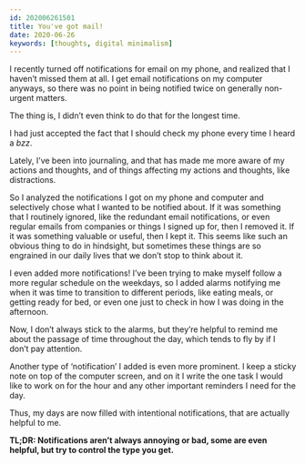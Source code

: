 ```yaml
---
id: 202006261501
title: You've got mail!
date: 2020-06-26
keywords: [thoughts, digital minimalism]
---
```


I recently turned off notifications for email on my phone, and realized that I haven’t missed them at all. I get email notifications on my computer anyways, so there was no point in being notified twice on generally non-urgent matters. 

The thing is, I didn’t even think to do that for the longest time. 

I had just accepted the fact that I should check my phone every time I heard a *bzz*.

Lately, I’ve been into journaling, and that has made me more aware of my actions and thoughts, and of things affecting my actions and thoughts, like distractions.

So I analyzed the notifications I got on my phone and computer and selectively chose what I wanted to be notified about. If it was something that I routinely ignored, like the redundant email notifications, or even regular emails from companies or things I signed up for, then I removed it. If it was something valuable or useful, then I kept it. This seems like such an obvious thing to do in hindsight, but sometimes these things are so engrained in our daily lives that we don’t stop to think about it.

I even added more notifications! I’ve been trying to make myself follow a more regular schedule on the weekdays, so I added alarms notifying me when it was time to transition to different periods, like eating meals, or getting ready for bed, or even one just to check in how I was doing in the afternoon.

Now, I don’t always stick to the alarms, but they’re helpful to remind me about the passage of time throughout the day, which tends to fly by if I don’t pay attention.

Another type of ‘notification’ I added is even more prominent. I keep a sticky note on top of the computer screen, and on it I write the one task I would like to work on for the hour and any other important reminders I need for the day. 

Thus, my days are now filled with intentional notifications, that are actually helpful to me. 

**TL;DR: Notifications aren’t always annoying or bad, some are even helpful, but try to control the type you get.**